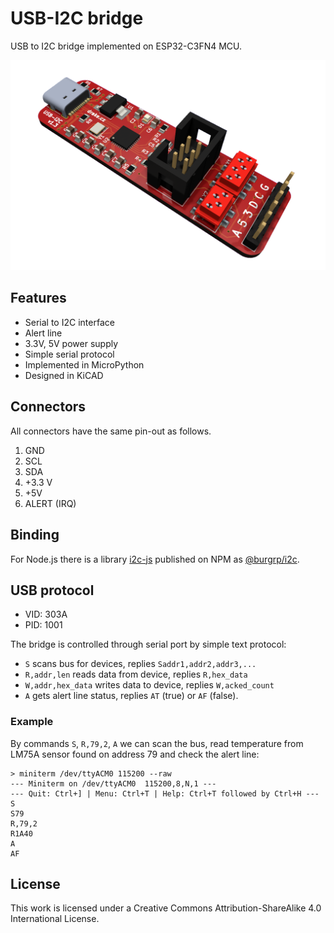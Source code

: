 # USB-I2C bridge

USB to I2C bridge implemented on ESP32-C3FN4 MCU.

![board](board.png)

## Features

- Serial to I2C interface
- Alert line
- 3.3V, 5V power supply
- Simple serial protocol
- Implemented in MicroPython
- Designed in KiCAD

## Connectors

All connectors have the same pin-out as follows.

1. GND
2. SCL
3. SDA
4. +3.3 V
5. +5V
6. ALERT (IRQ)

## Binding

For Node.js there is a library [i2c-js](https://github.com/burgrp/i2c-js) published on NPM as [@burgrp/i2c](https://www.npmjs.com/package/@burgrp/i2c).

## USB protocol

- VID: 303A
- PID: 1001

The bridge is controlled through serial port by simple text protocol:

- `S` scans bus for devices, replies `Saddr1,addr2,addr3,...`
- `R,addr,len` reads data from device, replies `R,hex_data`
- `W,addr,hex_data` writes data to device, replies `W,acked_count`
- `A` gets alert line status, replies `AT` (true) or `AF` (false).

### Example

By commands `S`, `R,79,2`, `A` we can scan the bus, read temperature from LM75A sensor found on address 79 and check the alert line:

```
> miniterm /dev/ttyACM0 115200 --raw
--- Miniterm on /dev/ttyACM0  115200,8,N,1 ---
--- Quit: Ctrl+] | Menu: Ctrl+T | Help: Ctrl+T followed by Ctrl+H ---
S
S79
R,79,2
R1A40
A
AF
```




## License
This work is licensed under a Creative Commons Attribution-ShareAlike 4.0 International License.